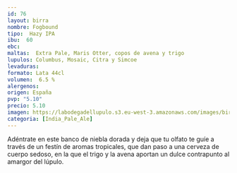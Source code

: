 ```yaml
--- 
id: 76
layout: birra
nombre: Fogbound
tipo:  Hazy IPA
ibu:  60
ebc:
maltas:  Extra Pale, Maris Otter, copos de avena y trigo
lupulos: Columbus, Mosaic, Citra y Simcoe
levaduras: 
formato: Lata 44cl
volumen:  6.5 %
alergenos: 
origen: España
pvp: "5.10"
precio: 5.10
imagen: https://labodegadellupulo.s3.eu-west-3.amazonaws.com/images/birras/fogbound.jpg
categoria: [India_Pale_Ale]
---
```

Adéntrate en este banco de niebla dorada y deja que tu olfato te guíe a través de un festín de aromas tropicales, que dan paso a una cerveza de cuerpo sedoso, en la que el trigo y la avena aportan un dulce contrapunto al amargor del lúpulo.















